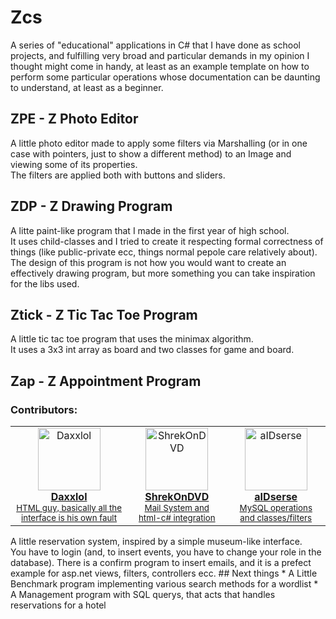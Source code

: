 # Zcs
A series of "educational" applications in C# that I have done as school projects, and fulfilling very broad and particular demands in my opinion I thought might come in handy, at least as an example template on how to perform some particular operations whose documentation can be daunting to understand, at least as a beginner.<br>
## ZPE - Z Photo Editor
A little photo editor made to apply some filters via Marshalling (or in one case with pointers, just to show a different method) to an Image and viewing some of its properties.<br>
The filters are applied both with buttons and sliders.
## ZDP - Z Drawing Program
A litte paint-like program that I made in the first year of high school.<br>
It uses child-classes and I tried to create it respecting formal correctness of things (like public-private ecc, things normal pepole care relatively about).<br>
The design of this program is not how you would want to create an effectively drawing program, but more something you can take inspiration for the libs used.
## Ztick - Z Tic Tac Toe Program
A little tic tac toe program that uses the minimax algorithm.<br>
It uses a 3x3 int array as board and two classes for game and board.
## Zap - Z Appointment Program
### Contributors:
<table>
  <tbody>
    <tr>            
      <td align="center"><a href="https://github.com/Daxxlol"><img src="https://avatars.githubusercontent.com/u/95642520?v=4" width="100px;" alt="Daxxlol"/><br />
      <b>Daxxlol</b></a><br/ ><sub><a href="https://github.com/aIDserse/Zcs" title="Report">HTML guy, basically all the interface is his own fault</a></sub></td> 
      <td align="center"><a href="https://github.com/ShrekOnDVD"><img src="https://avatars.githubusercontent.com/u/134693593?v=4" width="100px;" alt="ShrekOnDVD"/><br />
      <b>ShrekOnDVD</b></a><br/ ><sub><a href="https://github.com/aIDserse/Zcs" title="Mail System and html-c# integration">Mail System and html-c# integration</a></sub></td> 
      <td align="center"><a href="https://github.com/aIDserse"><img src="https://avatars.githubusercontent.com/u/65368677?v=4" width="100px;" alt="aIDserse"/><br />
      <b>aIDserse</b></a><br/ ><sub><a href="https://github.com/aIDserse/Zcs" title="MySQL operations and classes/filters">MySQL operations and classes/filters</a></sub></td>
    </tr>
  </tbody>
</table>
A little reservation system, inspired by a simple museum-like interface.<br>
You have to login (and, to insert events, you have to change your role in the database).
There is a confirm program to insert emails, and it is a prefect example for asp.net views, filters, controllers ecc.
## Next things
* A Little Benchmark program implementing various search methods for a wordlist
* A Management program with SQL querys, that acts that handles reservations for a hotel

